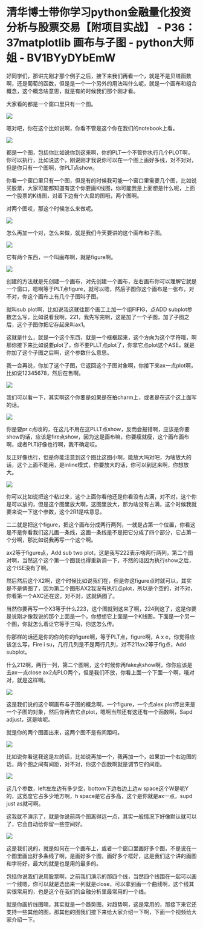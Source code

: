 # 清华博士带你学习python金融量化投资分析与股票交易【附项目实战】 - P36：37matplotlib 画布与子图 - python大师姐 - BV1BYyDYbEmW

好同学们，那讲完刚才那个例子之后，接下来我们再看一个，就是不是贝塔函数啊，还是葡萄的函数，但是是一个一个另外的用法叫什么呢，就是一个画布和组合概念，这个概念啥意思，就是有的时候我们那个刚才看。

大家看的都是一个窗口里只有一个图。

![](img/fb01315875d6e5f21c1270d1cfac95bd_1.png)

嗯对吧，你在这个比如说啊，你看不管是这个你在我们的notebook上看。

![](img/fb01315875d6e5f21c1270d1cfac95bd_3.png)

都是一个图，包括你比如说你到这来啊，你的PLT一个不管你执行几个PLOT啊，你可以执行，比如说这个，刚说刚才我说你可以在一个图上画好多线，对不对对，但是你只有一个图啊，你PLT点show。

你看一个窗口里只有一个图，但是有的时候我可能一个窗口里需要几个图，比如说买股票，大家可能都知道有这个你要画K线图，你可能我是上面想是什么呢，上面一个股票的K线图，对着下边有个大盘的图哦，两个图啊。

对两个图哎，那这个时候怎么来做呢。

![](img/fb01315875d6e5f21c1270d1cfac95bd_5.png)

怎么再加一个对，怎么来做，就是我们今天要讲的这个画布和子图。

![](img/fb01315875d6e5f21c1270d1cfac95bd_7.png)

它有两个东西，一个叫画布啊，就是figure啊。

![](img/fb01315875d6e5f21c1270d1cfac95bd_9.png)

创建的方法就是先创建一个画布，对先创建一个画布，左右画布你可以理解它就是一个窗口，嗯啊等于PLT点figure，就可以嗯，然后子图你这个画布是一张布，对不对，你这个画布上有几个子图叫子图。

就叫sub plot啊，比如说我这就往那个画工上加一个组FIFIG，点ADD subplot参数怎么写，比如说看我啊，221，我先写完啊，这是加了一个子图，加了子图之后，这个子图你把它存起来叫ax1。

这就是什么，就是一个这个东西，就是一个框框起来，这个方向为这个字符哦，啊那你接下来比如说要plot了，你不要PLLT点plot了，你拿它点plot这个ASE，就是你加了这个子图之后啊，这个参数什么意思。

我一会再说，你加了这个子图，它返回这个子图对象啊，你接下来ax一点plot啊，比如说12345678，然后在售啊。



![](img/fb01315875d6e5f21c1270d1cfac95bd_11.png)

我们可以看一下，其实啊这个你要是如果是在拍charm上，或者是在这个这上面写的话。

![](img/fb01315875d6e5f21c1270d1cfac95bd_13.png)

你是要pr c点收的，在这儿不用在这PLLT点show，反而会报错啊，应该是你要show的话，应该是fire点show，因为这是画布嘛，你要瘦就瘦，这个画布画布啊，或者PLT好像也行啊，我不确定哎。

反正好像也行，但是你能注意到这个图比这图小啊，能放大吗对吧，为啥放大的话，这个上面不能用，是inline模式，你要放大的话，你可以到这来啊，你想放大。



![](img/fb01315875d6e5f21c1270d1cfac95bd_15.png)

你可以比如说把这个粘过来，这个上面你看他还是你看没有占满，对不对，这个你是可以放的，但是这个图里放大啊，这图里放大，那为啥没有占满，这个时候我就要来说一下这个参数，这个2R1是啥意思。

二二就是把这个figure，把这个画布分成两行两列，一就是占第一个位置，你看这是不是你看我们这儿画一条线，这画一条线是不是把它分成了四个部分，它占第一个分啊，那比如说我再写一个这个啊。

ax2等于figure点，Add sub two plot，这是我写222表示啥两行两列，第二个图对啊，当然这个这个第一个图我也得重新调一下，不然的话因为执行show之后，这个ISE没有了啊。

然后然后这个X2啊，这个时候比如说我们在，但是你这figure点时就可以，其实是不是俩图了，因为第二个图形AX2我没有执行点plot，所以是个空的，对不对，你看第一个AXC还在这，对不对，这就俩图了。

当然你要再写一个X3等于什么223，这个图就到这来了啊，224到这了，这是你要是说刚才像我说的那个上面是一个，你想想它上面是一个K线图，下面是一个另一个图，你就怎么着让它等于三吗，你这怎么传。

你那样的话还是你的你的你的figure啊，等于PLT点，figure啊，A x e，你觉得应该怎么写，Fire i su，几行几列是不是两行几列，对不211ax2等于fig点，Add subplot。

什么212啊，两行一列，第二个图啊，这个时候你再fake点show啊，你你应该是去ax一点close ax2点PLO两个，但是我们不放，你看上面一个下面一个啊，哦对对，就是这样啊。



![](img/fb01315875d6e5f21c1270d1cfac95bd_17.png)

这是我们说的这个啊画布与子图的概念啊，一个figure，一个点alex plot传出来是一个子图的对象，然后你再去它点plot，嗯啊当然还有这还有一个函数啊，Sapd adjust，这是啥呢。

就是你的两个图画出来，这两个图不是有间距吗。

![](img/fb01315875d6e5f21c1270d1cfac95bd_19.png)

比如说你看这我这是左的话，比如说再加一个，我再加一个，如果加一个右边图的话，两个图之间有间距，对不对，你这个函数啊就是调节它的间距。



![](img/fb01315875d6e5f21c1270d1cfac95bd_21.png)

这几个参数，left左左边有多少空，bottom下边右边上边w space这个W是呃Y的，这宽度它占多少地方啊，h space是它占多高，这个是你就是ax一点，supd just as就可啊。

这我就不演示了，就是你说前两个图离得远一点，其实一般情况下好像默认就可以了，它会自动给你留一些空间好。



![](img/fb01315875d6e5f21c1270d1cfac95bd_23.png)

这是我们说的，就是如何在一个画布上，或者一个窗口里画好多个图，不是说在一个图里画出好多条线了啊，是画好多个图，画好多个框好，这是我们这个讲的画图和字符好，最大的就是也是用的最多的。

包括你说我们说用股票啊，之前我们演示的那四个线，当然四个线围在一起可以画一个线嗯，你可以就是选出来一列就是close，可以拿到画一个曲线啊，这个线其实很常用的，也是这个在我们的金融分析里最常用的一个线。

就是你画折线图嘛，其实就是一个趋势图，对趋势啊，这是常用的，那接下来它还支持一些其他的图，那其他的图我们接下来给大家介绍一下啊，下面一个视频给大家介绍一下。

